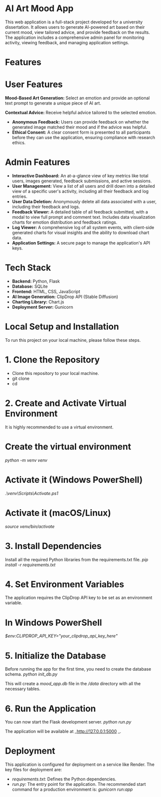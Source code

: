 # AI Art Mood App
This web application is a full-stack project developed for a university dissertation. It allows users to generate AI-powered art based on their current mood, view tailored advice, and provide feedback on the results. The application includes a comprehensive admin panel for monitoring activity, viewing feedback, and managing application settings.

# Features
# User Features
**Mood-Based Art Generation:** 
Select an emotion and provide an optional text prompt to generate a unique piece of AI art.

**Contextual Advice:** 
Receive helpful advice tailored to the selected emotion.
- **Anonymous Feedback:** 
Users can provide feedback on whether the generated image matched their mood and if the advice was helpful.
- **Ethical Consent:** 
A clear consent form is presented to all participants before they can use the application, ensuring compliance with research ethics.

# Admin Features
- **Interactive Dashboard:** 
An at-a-glance view of key metrics like total users, images generated, feedback submissions, and active sessions.
- **User Management:** 
View a list of all users and drill down into a detailed view of a specific user's activity, including all their feedback and log entries.
- **User Data Deletion:** 
Anonymously delete all data associated with a user, including their feedback and logs.
- **Feedback Viewer:** 
A detailed table of all feedback submitted, with a modal to view full prompt and comment text. Includes data visualization charts for emotion distribution and feedback ratings.
- **Log Viewer:** 
A comprehensive log of all system events, with client-side generated charts for visual insights and the ability to download chart data.
- **Application Settings:** 
A secure page to manage the application's API keys.

# Tech Stack
- **Backend:** 
Python, Flask
- **Database:** 
SQLite
- **Frontend:** 
HTML, CSS, JavaScript
- **AI Image Generation:** 
ClipDrop API (Stable Diffusion)
- **Charting Library:** 
Chart.js
- **Deployment Server:** 
Gunicorn

# Local Setup and Installation
To run this project on your local machine, please follow these steps.

# 1. Clone the Repository

- Clone this repository to your local machine.
- git clone <your-repository-url>
- cd <your-project-folder>

# 2. Create and Activate Virtual Environment
It is highly recommended to use a virtual environment.

# Create the virtual environment
_python -m venv venv_

# Activate it (Windows PowerShell)
_.\venv\Scripts\Activate.ps1_

# Activate it (macOS/Linux)
_source venv/bin/activate_

# 3. Install Dependencies
Install all the required Python libraries from the requirements.txt file.
_pip install -r requirements.txt_

# 4. Set Environment Variables
The application requires the ClipDrop API key to be set as an environment variable.

# In Windows PowerShell
_$env:CLIPDROP_API_KEY="your_clipdrop_api_key_here"_

# 5. Initialize the Database
Before running the app for the first time, you need to create the database schema.
_python init_db.py_

This will create a _mood_app.db_ file in the _/data_ directory with all the necessary tables.

# 6. Run the Application
You can now start the Flask development server.
_python run.py_

The application will be available at _http://127.0.0.1:5000 _.
# Deployment
This application is configured for deployment on a service like Render. The key files for deployment are:
- _requirements.txt:_ 
Defines the Python dependencies.
- _run.py:_
The entry point for the application.
The recommended start command for a production environment is: 
_gunicorn run:app_

